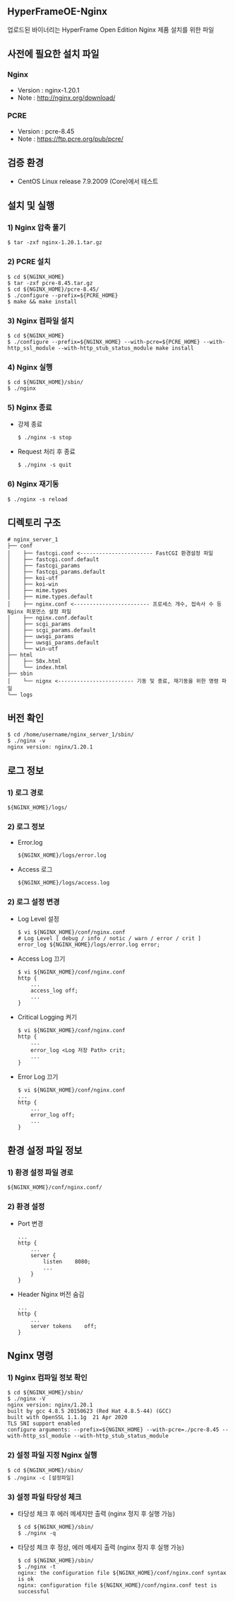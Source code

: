 ## HyperFrameOE-Nginx
업로드된 바이너리는 HyperFrame Open Edition Nginx 제품 설치를 위한 파일  

## 사전에 필요한 설치 파일

### Nginx
* Version : nginx-1.20.1  
* Note : http://nginx.org/download/
   
### PCRE
* Version : pcre-8.45
* Note : https://ftp.pcre.org/pub/pcre/

## 검증 환경

* CentOS Linux release 7.9.2009 (Core)에서 테스트 

## 설치 및 실행

### 1) Nginx 압축 풀기

    $ tar -zxf nginx-1.20.1.tar.gz

### 2) PCRE 설치

    $ cd ${NGINX_HOME}
    $ tar -zxf pcre-8.45.tar.gz
    $ cd ${NGINX_HOME}/pcre-8.45/
    $ ./configure --prefix=${PCRE_HOME}
    $ make && make install

### 3) Nginx 컴파일 설치

    $ cd ${NGINX_HOME}
    $ ./configure --prefix=${NGINX_HOME} --with-pcre=${PCRE_HOME} --with-http_ssl_module --with-http_stub_status_module make install

### 4) Nginx 실행

    $ cd ${NGINX_HOME}/sbin/
    $ ./nginx

### 5) Nginx 종료

* 강제 종료

      $ ./nginx -s stop      

* Request 처리 후 종료
      
      $ ./nginx -s quit      

### 6) Nginx 재기동

    $ ./nginx -s reload

## 디렉토리 구조

    # nginx_server_1
    ├── conf
    │    ├── fastcgi.conf <----------------------- FastCGI 환경설정 파일
    │    ├── fastcgi.conf.default
    │    ├── fastcgi_params
    │    ├── fastcgi_params.default
    │    ├── koi-utf
    │    ├── koi-win
    │    ├── mime.types
    │    ├── mime.types.default
    │    ├── nginx.conf <------------------------ 프로세스 개수, 접속사 수 등 Nginx 퍼포먼스 설정 파일
    │    ├── nginx.conf.default
    │    ├── scgi_params
    │    ├── scgi_params.default
    │    ├── uwsgi_params
    │    ├── uwsgi_params.default
    │    └── win-utf
    ├── html
    │    ├── 50x.html
    │    └── index.html
    ├── sbin
    │    └── nignx <------------------------ 기동 및 종료, 재기동을 위한 명령 파일
    └── logs
      
## 버전 확인

    $ cd /home/username/nginx_server_1/sbin/
    $ ./nginx -v
    nginx version: nginx/1.20.1

## 로그 정보

### 1) 로그 경로

    ${NGINX_HOME}/logs/
    
### 2) 로그 정보

* Error.log

      ${NGINX_HOME}/logs/error.log
  
* Access 로그

      ${NGINX_HOME}/logs/access.log

### 2) 로그 설정 변경

* Log Level 설정

      $ vi ${NGINX_HOME}/conf/nginx.conf
      # Log Level [ debug / info / notic / warn / error / crit ]
      error_log ${NGINX_HOME}/logs/error.log error;
      
* Access Log 끄기

      $ vi ${NGINX_HOME}/conf/nginx.conf
      http {
          ...
          access_log off;
          ...
      }
      
* Critical Logging 켜기

      $ vi ${NGINX_HOME}/conf/nginx.conf
      http {
          ...
          error_log <Log 저장 Path> crit;
          ...
      }
            
* Error Log 끄기

      $ vi ${NGINX_HOME}/conf/nginx.conf
      ...
      http {
          ...
          error_log off;
          ...
      }
      
## 환경 설정 파일 정보

### 1) 환경 설정 파일 경로

    ${NGINX_HOME}/conf/nginx.conf/
    
### 2) 환경 설정
    
* Port 변경 
      
      ...
      http {
          ...
          server {
              listen    8080;
              ...
          }
      }
      
* Header Nginx 버전 숨김 
      
      ...
      http {
          ...
          server tokens    off;
      }
      
## Nginx 명령

### 1) Nginx 컴파일 정보 확인

    $ cd ${NGINX_HOME}/sbin/
    $ ./nginx -V
    nginx version: nginx/1.20.1
    built by gcc 4.8.5 20150623 (Red Hat 4.8.5-44) (GCC)
    built with OpenSSL 1.1.1g  21 Apr 2020
    TLS SNI support enabled
    configure arguments: --prefix=${NGINX_HOME} --with-pcre=./pcre-8.45 --with-http_ssl_module --with-http_stub_status_module

### 2) 설정 파일 지정 Nginx 실행

    $ cd ${NGINX_HOME}/sbin/
    $ ./nginx -c [설정파일]                              
   
   
### 3) 설정 파일 타당성 체크

* 타당성 체크 후 에러 메세지만 출력 (nginx 정지 후 실행 가능)

      $ cd ${NGINX_HOME}/sbin/
      $ ./nginx -q                                           

* 타당성 체크 후 정상, 에러 메세지 출력 (nginx 정지 후 실행 가능)

      $ cd ${NGINX_HOME}/sbin/
      $ ./nginx -t
      nginx: the configuration file ${NGINX_HOME}/conf/nginx.conf syntax is ok
      nginx: configuration file ${NGINX_HOME}/conf/nginx.conf test is successful

